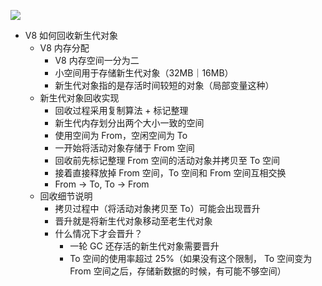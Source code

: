 ![](https://dd-ss.oss-cn-guangzhou.aliyuncs.com/20210122200439.png)

- V8 如何回收新生代对象
  - V8 内存分配
    - V8 内存空间一分为二
    - 小空间用于存储新生代对象（32MB｜16MB）
    - 新生代对象指的是存活时间较短的对象（局部变量这种）
  - 新生代对象回收实现
    - 回收过程采用复制算法 + 标记整理
    - 新生代内存划分出两个大小一致的空间
    - 使用空间为 From，空闲空间为 To
    - 一开始将活动对象存储于 From 空间
    - 回收前先标记整理 From 空间的活动对象并拷贝至 To 空间
    - 接着直接释放掉 From 空间，To 空间和 From 空间互相交换
    - From -> To, To -> From
  - 回收细节说明
    - 拷贝过程中（将活动对象拷贝至 To）可能会出现晋升
    - 晋升就是将新生代对象移动至老生代对象
    - 什么情况下才会晋升？
      - 一轮 GC 还存活的新生代对象需要晋升
      - To 空间的使用率超过 25%（如果没有这个限制， To 空间变为 From 空间之后，存储新数据的时候，有可能不够空间）
